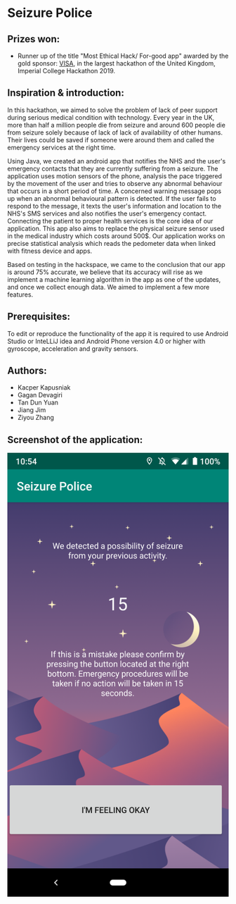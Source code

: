 # Seizure Police

## Prizes won:
- Runner up of the title "Most Ethical Hack/ For-good app" awarded by the gold sponsor: [VISA](visa.co.uk), in the largest hackathon of the United Kingdom, Imperial College Hackathon 2019.

## Inspiration & introduction:

In this hackathon, we aimed to solve the problem of lack of peer support during serious medical condition with technology. Every year in the UK, more than half a million people die from seizure and around 600 people die from seizure solely because of lack of lack of availability of other humans. Their lives could be saved if someone were around them and called the emergency services at the right time. 

Using Java, we created an android app that notifies the NHS and the user's emergency contacts that they are currently suffering from a seizure. The application uses motion sensors of the phone, analysis the pace triggered by the movement of the user and tries to observe any abnormal behaviour that occurs in a short period of time. A concerned warning message pops up when an abnormal behavioural pattern is detected. If the user fails to respond to the message, it texts the user's information and location to the NHS's SMS services and also notifies the user's emergency contact. Connecting the patient to proper health services is the core idea of our application. This app also aims to replace the physical seizure sensor used in the medical industry which costs around 500$. Our application works on precise statistical analysis which reads the pedometer data when linked with fitness device and apps. 

Based on testing in the hackspace, we came to the conclusion that our app is around 75% accurate, we believe that its accuracy will rise as we implement a machine learning algorithm in the app as one of the updates, and once we collect enough data. We aimed to implement a few more features.

## Prerequisites:

To edit or reproduce the functionality of the app it is required to use Android Studio  or InteLLiJ idea and Android Phone version 4.0 or higher with gyroscope, acceleration and gravity sensors.

## Authors:
- Kacper Kapusniak
- Gagan Devagiri
- Tan Dun Yuan
- Jiang Jim
- Ziyou Zhang

## Screenshot of the application:

![E](https://github.com/Gagan-Devagiri/Seizure-Police/blob/master/Screenshot-ICHACK-2019.png)
